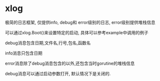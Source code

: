 # xlog
极简的日志框架, 仅提供info, debug和 error级别的日志, error级别提供堆栈信息

可以通过xlog.Boot()来设置特定的启动, 具体可以参考example中调用的例子

debug消息包含日期,文件名,行号,包名,函数名

info消息只包含日期

error消息除了debug消息包含的以外,还包含当时gorutine的堆栈信息

debug消息可以通过启动参数打开, 默认情况下是关闭的.